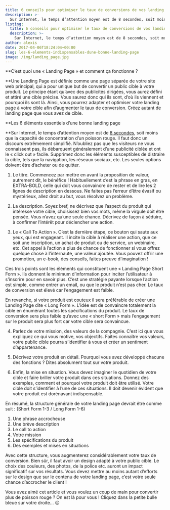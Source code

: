 ```yaml
---
title: 6 conseils pour optimiser le taux de conversions de vos landing Pages
description: >-
  Sur Internet, le temps d’attention moyen est de 8 secondes, soit moins que la capacité de concentration d’un poisson rouge. Il faut donc un discours extrêmement simplifié. N’oubliez pas que les visiteurs ne vous connaissent pas, ils débarquent généralement d’une publicité ciblée et ont le « click out » facile. Supprimez donc les éléments susceptibles de distraire la cible, tels que la navigation, les réseaux sociaux, etc. Les seules options doivent être d’acheter ou de quitter
listing:
  title: 6 conseils pour optimiser le taux de conversions de vos landing Pages
  description: >-
    Sur Internet, le temps d’attention moyen est de 8 secondes, soit moins que la capacité de concentration d’un poisson rouge. Il faut donc un discours extrêmement simplifié. N’oubliez pas que les visiteurs ne vous connaissent pas, ils débarquent généralement d’une publicité ciblée et ont le « click out » facile. Supprimez donc les éléments susceptibles de distraire la cible, tels que la navigation, les réseaux sociaux, etc. Les seules options doivent être d’acheter ou de quitter
author: alexis
date: 2017-04-06T18:24:04+00:00
slug: les-6-elements-indispensables-dune-bonne-landing-page
image: /img/landing_page.jpg
---
```

**C’est quoi une « Landing Page » et comment ça fonctionne ?
  
**Une Landing Page est définie comme une page séparée de votre site web principal, qui a pour unique but de convertir un public cible à votre produit. Le principe étant qu’avec des publicités dirigées, vous aurez défini et attiré une cible précise. Vous saurez donc qui ils sont, d’où ils viennent et pourquoi ils sont là. Ainsi, vous pourrez adapter et optimiser votre landing page à votre cible afin d’augmenter le taux de conversion. Créez autant de landing page que vous avez de cible.

**Les 6 éléments essentiels d’une bonne landing page
  
**Sur Internet, le temps d’attention moyen est de [8 secondes][1], soit moins que la capacité de concentration d’un poisson rouge. Il faut donc un discours extrêmement simplifié. N’oubliez pas que les visiteurs ne vous connaissent pas, ils débarquent généralement d’une publicité ciblée et ont le « click out » facile. Supprimez donc les éléments susceptibles de distraire la cible, tels que la navigation, les réseaux sociaux, etc. Les seules options doivent être d’acheter ou de quitter.

  1. Le titre. Commencez par mettre en avant la proposition de valeur, autrement dit, le bénéfice ! Habituellement c’est la phrase en gras, en EXTRA-BOLD, celle qui doit vous convaincre de rester et de lire les 2 lignes de description en dessous. Ne faites pas l’erreur d’être évasif ou mystérieux, allez droit au but, vous résolvez un problème.

<ol start="2">
  <li>
    La description. Soyez bref, ne décrivez que l’aspect du produit qui intéresse votre cible, choisissez bien vos mots, même la virgule doit être pensée. Vous n’avez qu’une seule chance. Décrivez de façon à séduire, à confirmer l’intérêt pour déclencher une action.
  </li>
</ol>

<ol start="3">
  <li>
    Le « Call To Action ». C’est la dernière étape, ce bouton qui saute aux yeux, qui est engageant. Il incite la cible à réaliser une action, que ce soit une inscription, un achat de produit ou de service, un webinaire, etc. Cet appel à l’action a plus de chance de fonctionner si vous offrez quelque chose à l’internaute, une valeur ajoutée. Vous pouvez offrir une promotion, un e-book, des conseils, faites preuve d’imagination !
  </li>
</ol>

Ces trois points sont les éléments qui constituent une « Landing Page Short Form ». Ils donnent le minimum d’information pour inciter l’utilisateur à s’inscrire pour en savoir plus. C’est une stratégie payante lorsque l’action est simple, comme entrer un email, ou que le produit n’est pas cher. Le taux de conversion est élevé car l’engagement est faible.

En revanche, si votre produit est couteux il sera préférable de créer une Landing Page dite « Long Form ». L’idée est de convaincre totalement la cible en énumérant toutes les spécifications du produit. Le taux de conversion sera plus faible qu’avec une « short Form » mais l’engagement sur le produit sera plus fort car votre cible sera convaincue.

<ol start="4">
  <li>
    Parlez de votre mission, des valeurs de la compagnie. C’est ici que vous expliquez ce qui vous motive, vos objectifs. Faites connaître vos valeurs, votre public cible pourra s’identifier à vous et créer un sentiment d’appartenance.
  </li>
</ol>

<ol start="5">
  <li>
    Décrivez votre produit en détail. Pourquoi vous avez développé chacune des fonctions ? Dites absolument tout sur votre produit.
  </li>
</ol>

<ol start="6">
  <li>
    Enfin, la mise en situation. Vous devez imaginer le quotidien de votre cible et faire briller votre produit dans ces situations. Donnez des exemples, comment et pourquoi votre produit doit être utilisé. Votre cible doit s’identifier à l’une de ces situations. Il doit devenir évident que votre produit est dorénavant indispensable.
  </li>
</ol>

En résumé, la structure générale de votre landing page devrait être comme suit : (Short Form 1-3 / Long Form 1-6)

  1. Une phrase accrocheuse
  2. Une brève description
  3. Le call to action
  4. Votre mission
  5. Les spécifications du produit
  6. Des exemples et mises en situations

Avec cette structure, vous augmenterez considérablement votre taux de conversion. Bien sûr, il faut avoir un design adapté à votre public cible. Le choix des couleurs, des photos, de la police etc. auront un impact significatif sur vos résultats. Vous devez mettre au moins autant d’efforts sur le design que sur le contenu de votre landing page, c’est votre seule chance d’accrocher le client !

Vous avez aimé cet article et vous voulez un coup de main pour convertir plus de poisson rouge ? On est là pour vous ! Cliquez dans la petite bulle bleue sur votre droite&#8230; 😉

 [1]: http://advertising.microsoft.com/en/WWDocs/User/display/cl/researchreport/31966/en/microsoft-attention-spans-research-report.pdf